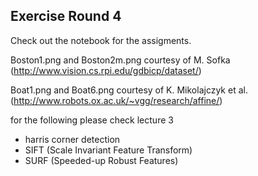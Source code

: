 ## Exercise Round 4

Check out the notebook for the assigments.

Boston1.png and Boston2m.png courtesy of M. Sofka (http://www.vision.cs.rpi.edu/gdbicp/dataset/)<br>

Boat1.png and Boat6.png courtesy of K. Mikolajczyk et al. (http://www.robots.ox.ac.uk/~vgg/research/affine/)

for the following please check lecture 3 
- harris corner detection
- SIFT (Scale Invariant Feature Transform)
- SURF (Speeded-up Robust Features)

